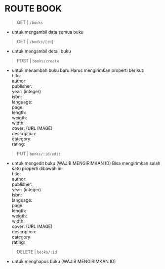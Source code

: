 # ROUTE BOOK
> GET | `/books`
- untuk mengambil data semua buku
> GET | `/books/{id}`
- untuk mengambil detail buku
> POST | `books/create`
- untuk menambah buku baru
Harus mengirimkan properti berikut: \
title: \
author: \
publisher: \
year: (integer) \
isbn: \
language: \
page: \
length: \
weigth: \
width: \
cover: (URL IMAGE) \
description: \
category: \
rating:
> PUT | `books/:id/edit`
- untuk mengedit buku (WAJIB MENGIRIMKAN ID)
Bisa mengirimkan salah satu properti dibawah ini: \
title: \
author: \
publisher: \
year: (integer) \
isbn: \
language: \
page: \
length: \
weigth: \
width: \
cover: (URL IMAGE) \
description: \
category: \
rating:
> DELETE | `books/:id`
- untuk menghapus buku (WAJIB MENGIRIMKAN ID)
